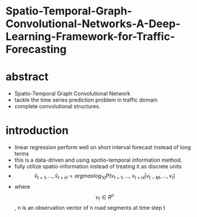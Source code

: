# Spatio-Temporal-Graph-Convolutional-Networks-A-Deep-Learning-Framework-for-Traffic-Forecasting


# abstract
- Spatio-Temporal Graph Convolutional Network
- tackle the time series prediction problem in traffic domain
- complete convolutional structures.

# introduction
- linear regression perform well on short interval forecast instead of long terms
- this is a data-driven and using spotio-temporal information method.
- fully utilize spatio-information instead of treating it as discrete units
- $$\hat v_{t+1},...,\hat v_{t+H}  = argmax log_{10} P(v_{t+1},...,v_{t+H}|v_{t-M},...,v_{t})$$
- where $$v_t \in R^n$$, n is an observation vector of n road segments at time step t

